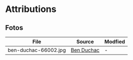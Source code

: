 # Attributions

## Fotos

File | Source | Modfied
--- | --- | ---
ben-duchac-66002.jpg | [Ben Duchac](https://unsplash.com/photos/96DW4Pow3qI) | -
